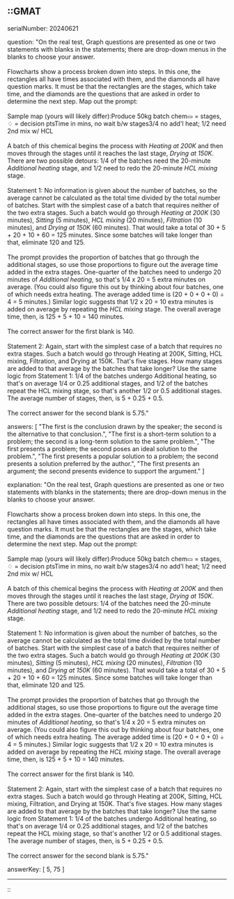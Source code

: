 ::GMAT
---


serialNumber: 20240621

question: "On the real test, Graph questions are presented as one or two statements with blanks in the statements; there are drop-down menus in the blanks to choose your answer.<br><br>Flowcharts show a process broken down into steps. In this one, the rectangles all have times associated with them, and the diamonds all have question marks. It must be that the rectangles are the stages, which take time, and the diamonds are the questions that are asked in order to determine the next step. Map out the prompt:<br><br>Sample map (yours will likely differ):Produce 50kg batch chem▭ = stages, ♢ = decision ptsTime in mins, no wait b/w stages3/4 no add'l heat; 1/2 need 2nd mix w/ HCL<br><br>A batch of this chemical begins the process with <i>Heating at 200K</i> and then moves through the stages until it reaches the last stage, <i>Drying at 150K</i>. There are two possible detours: 1/4 of the batches need the 20-minute <i>Additional heating</i> stage, and 1/2 need to redo the 20-minute <i>HCL mixing</i> stage. <br><br>Statement 1: No information is given about the number of batches, so the average cannot be calculated as the total time divided by the total number of batches. Start with the simplest case of a batch that requires neither of the two extra stages. Such a batch would go through <i>Heating at 200K</i> (30 minutes), <i>Sitting</i> (5 minutes), <i>HCL mixing</i> (20 minutes), <i>Filtration</i> (10 minutes), and <i>Drying at 150K</i> (60 minutes). That would take a total of 30 + 5 + 20 + 10 + 60 = 125 minutes. Since some batches will take longer than that, eliminate 120 and 125.<br><br>The prompt provides the proportion of batches that go through the additional stages, so use those proportions to figure out the average time added in the extra stages. One-quarter of the batches need to undergo 20 minutes of <i>Additional heating</i>, so that's 1/4 x 20 = 5 extra minutes on average. (You could also figure this out by thinking about four batches, one of which needs extra heating. The average added time is (20 + 0 + 0 + 0) ÷ 4 = 5 minutes.) Similar logic suggests that 1/2 x 20 = 10 extra minutes is added on average by repeating the <i>HCL mixing</i> stage. The overall average time, then, is 125 + 5 + 10 = 140 minutes.<br><br>The correct answer for the first blank is 140.<br><br>Statement 2: Again, start with the simplest case of a batch that requires no extra stages. Such a batch would go through Heating at 200K, Sitting, HCL mixing, Filtration, and Drying at 150K. That's five stages. How many stages are added to that average by the batches that take longer? Use the same logic from Statement 1: 1/4 of the batches undergo Additional heating, so that's on average 1/4 or 0.25 additional stages, and 1/2 of the batches repeat the HCL mixing stage, so that's another 1/2 or 0.5 additional stages. The average number of stages, then, is 5 + 0.25 + 0.5.<br><br>The correct answer for the second blank is 5.75."

answers: [
  "The first is the conclusion drawn by the speaker; the second is the alternative to that conclusion.",
  "The first is a short-term solution to a problem; the second is a long-term solution to the same problem.",
  "The first presents a problem; the second poses an ideal solution to the problem.",
  "The first presents a popular solution to a problem; the second presents a solution preferred by the author.",
  "The first presents an argument; the second presents evidence to support the argument."
]

explanation: "On the real test, Graph questions are presented as one or two statements with blanks in the statements; there are drop-down menus in the blanks to choose your answer.<br><br>Flowcharts show a process broken down into steps. In this one, the rectangles all have times associated with them, and the diamonds all have question marks. It must be that the rectangles are the stages, which take time, and the diamonds are the questions that are asked in order to determine the next step. Map out the prompt:<br><br>Sample map (yours will likely differ):Produce 50kg batch chem▭ = stages, ♢ = decision ptsTime in mins, no wait b/w stages3/4 no add'l heat; 1/2 need 2nd mix w/ HCL<br><br>A batch of this chemical begins the process with <i>Heating at 200K</i> and then moves through the stages until it reaches the last stage, <i>Drying at 150K</i>. There are two possible detours: 1/4 of the batches need the 20-minute <i>Additional heating</i> stage, and 1/2 need to redo the 20-minute <i>HCL mixing</i> stage. <br><br>Statement 1: No information is given about the number of batches, so the average cannot be calculated as the total time divided by the total number of batches. Start with the simplest case of a batch that requires neither of the two extra stages. Such a batch would go through <i>Heating at 200K</i> (30 minutes), <i>Sitting</i> (5 minutes), <i>HCL mixing</i> (20 minutes), <i>Filtration</i> (10 minutes), and <i>Drying at 150K</i> (60 minutes). That would take a total of 30 + 5 + 20 + 10 + 60 = 125 minutes. Since some batches will take longer than that, eliminate 120 and 125.<br><br>The prompt provides the proportion of batches that go through the additional stages, so use those proportions to figure out the average time added in the extra stages. One-quarter of the batches need to undergo 20 minutes of <i>Additional heating</i>, so that's 1/4 x 20 = 5 extra minutes on average. (You could also figure this out by thinking about four batches, one of which needs extra heating. The average added time is (20 + 0 + 0 + 0) ÷ 4 = 5 minutes.) Similar logic suggests that 1/2 x 20 = 10 extra minutes is added on average by repeating the <i>HCL mixing</i> stage. The overall average time, then, is 125 + 5 + 10 = 140 minutes.<br><br>The correct answer for the first blank is 140.<br><br>Statement 2: Again, start with the simplest case of a batch that requires no extra stages. Such a batch would go through Heating at 200K, Sitting, HCL mixing, Filtration, and Drying at 150K. That's five stages. How many stages are added to that average by the batches that take longer? Use the same logic from Statement 1: 1/4 of the batches undergo Additional heating, so that's on average 1/4 or 0.25 additional stages, and 1/2 of the batches repeat the HCL mixing stage, so that's another 1/2 or 0.5 additional stages. The average number of stages, then, is 5 + 0.25 + 0.5.<br><br>The correct answer for the second blank is 5.75."

answerKey: [
  5, 
  75
]



---
::
